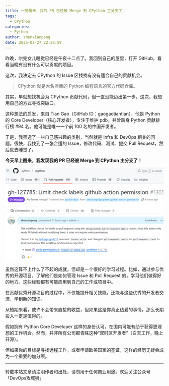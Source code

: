 ```yaml
---
title: 一觉醒来，我的 PR 已经被 Merge 到 CPython 主分支了！
tags:
  - CPython
categories:
  - Python
author: shenxianpeng
date: 2025-02-27 22:26:59
---
```


昨晚，哄完女儿睡觉已经是午夜十二点了。我回到自己的屋里，打开 GitHub，看看当晚有没有什么可以贡献的项目。

这次，我决定去 CPython 的 Issue 区找找有没有适合自己的贡献机会。

> CPython 就是大名鼎鼎的 Python 编程语言的官方代码仓库。

其实，早就想找机会为 CPython 贡献代码，但一直没能迈出第一步。这次，我想用自己的方式寻找突破口。

这种想法的启发，来自 Tian Gao（GitHub ID：gaogaotiantian），他是 Python 的 Core Developer（核心开发者），专注于维护 pdb，并曾跻身 Python 贡献排行榜 #94 名。他可能是唯一一个前 100 名的中国开发者。

于是，我筛选了一些自己感兴趣的类别，当然就是 Infra 和 DevOps 相关的问题。很快，我找到了一张合适的 Issue，修改代码、测试、提交 Pull Request，然后就去睡觉了。

**今天早上醒来，我发现我的 PR 已经被 Merge 到 CPython 主分支了！**

![第一个 CPython PR](my-first-pr-to-cpython/first-pr.png)

虽然这算不上什么了不起的成就，但却是一个很好的学习过程。比如，通过参与优秀的开源项目，了解他们是如何管理 Issue 和 Pull Request 的，学习他们做得好的地方。这些经验都有可能应用到自己的工作或项目中。

在贡献优秀开源项目的过程中，不仅能提升相关技能，还能与这些优秀的开发者交流，学到新的知识。

从短期来看，或许不会带来直接的收益，但如果这是你真正热爱的事情，那么长期投入一定是值得的。

假如拥有 Python Core Developer 这样的身份认可，在国内可能有助于获得更理想的工作机会。然而，并非所有公司都青睐这种“双时区开发者”（白天工作，晚上开源）。

但如果你的目标是寻找远程工作，或者申请欧美国家的签证，这样的经历无疑会成为一个重要的加分项。

---

转载本站文章请注明作者和出处，请勿用于任何商业用途。欢迎关注公众号「DevOps攻城狮」
